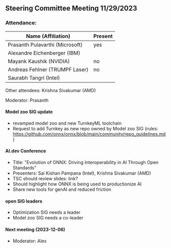 ## Steering Committee Meeting 11/29/2023

### Attendance:

| Name (Affiliation)              | Present  |
| ------------------------------- | -------- |
| Prasanth Pulavarthi (Microsoft) | yes |
| Alexandre Eichenberger (IBM)    |  |
| Mayank Kaushik (NVIDIA)         | no |
| Andreas Fehlner (TRUMPF Laser)  | no |
| Saurabh Tangri (Intel)          |  |

Other attendees: Krishna Sivakumar (AMD)

Moderator: Prasanth

#### Model zoo SIG update
- revamped model zoo and new TurnkeyML toolchain
- Request to add Turnkey as new repo owned by Model zoo SIG (rules: https://github.com/onnx/onnx/blob/main/community/repo_guidelines.md)

#### AI.dev Conference
- Title: "Evolution of ONNX: Driving Interoperability in AI Through Open Standards"
- Presenters: Sai Kishan Pampana (Intel), Krishna Sivakumar (AMD)
- TSC should review slides: link?
- Should highlight how ONNX is being used to productionize AI
- Share new tools for genAI and reduced friction

#### open SIG leaders
- Optimization SIG needs a leader
- Model zoo SIG needs a co-leader

#### Next meeting (2023-12-06) 
 - Moderator: Alex
